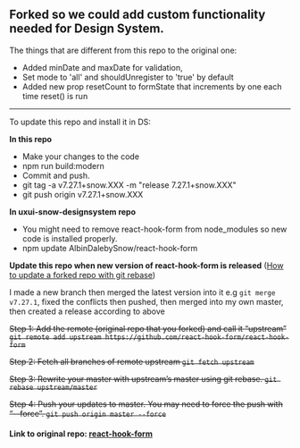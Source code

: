## Forked so we could add custom functionality needed for Design System.

The things that are different from this repo to the original one:

- Added minDate and maxDate for validation,
- Set mode to 'all' and shouldUnregister to 'true' by default
- Added new prop resetCount to formState that increments by one each time reset() is run

---

To update this repo and install it in DS:

**In this repo**

- Make your changes to the code
- npm run build:modern
- Commit and push.
- git tag -a v7.27.1+snow.XXX -m "release 7.27.1+snow.XXX"
- git push origin v7.27.1+snow.XXX

**In uxui-snow-designsystem repo**

- You might need to remove react-hook-form from node_modules so new code is installed properly.
- npm update AlbinDalebySnow/react-hook-form

**Update this repo when new version of react-hook-form is released**
([How to update a forked repo with git rebase](https://medium.com/@topspinj/how-to-git-rebase-into-a-forked-repo-c9f05e821c8a))

I made a new branch then merged the latest version into it e.g `git merge v7.27.1`, fixed the conflicts then pushed, then merged into my own master, then created a release according to above

~~Step 1: Add the remote (original repo that you forked) and call it “upstream”
`git remote add upstream https://github.com/react-hook-form/react-hook-form`~~

~~Step 2: Fetch all branches of remote upstream
`git fetch upstream`~~

~~Step 3: Rewrite your master with upstream’s master using git rebase.
`git rebase upstream/master`~~

~~Step 4: Push your updates to master. You may need to force the push with “--force”.
`git push origin master --force`~~

#### Link to original repo: [react-hook-form](https://github.com/react-hook-form/react-hook-form)
